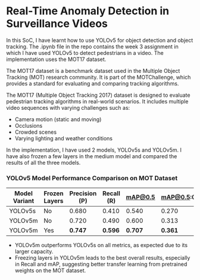 # Real-Time Anomaly Detection in Surveillance Videos

In this SoC, I have learnt how to use YOLOv5 for object detection and object tracking. The .ipynb file in the repo contains the week 3 assignment in which I have used YOLOv5 to detect pedestrians in a video. The implementation uses the MOT17 dataset.

The MOT17 dataset is a benchmark dataset used in the Multiple Object Tracking (MOT) research community. It is part of the MOTChallenge, which provides a standard for evaluating and comparing tracking algorithms.

The MOT17 (Multiple Object Tracking 2017) dataset is designed to evaluate pedestrian tracking algorithms in real-world scenarios. It includes multiple video sequences with varying challenges such as:

*   Camera motion (static and moving)
*   Occlusions
*   Crowded scenes
*   Varying lighting and weather conditions

In the implementation, I have used 2 models, YOLOv5s and YOLOv5m. I have also frozen a few layers in the medium model and compared the results of all the three models. 

### YOLOv5 Model Performance Comparison on MOT Dataset

| Model Variant         | Frozen Layers | Precision (P) | Recall (R) | mAP@0.5 | mAP@0.5:0.95 |
|-----------------------|----------------|---------------|------------|---------|--------------|
| YOLOv5s               | No           | 0.680         | 0.410      | 0.540   | 0.270        |
| YOLOv5m               | No           | 0.720         | 0.490      | 0.600   | 0.313        |
| YOLOv5m               | Yes          | **0.747**     | **0.596**  | **0.707** | **0.361**    |


- YOLOv5m outperforms YOLOv5s on all metrics, as expected due to its larger capacity.
- Freezing layers in YOLOv5m leads to the best overall results, especially in Recall and mAP, suggesting better transfer learning from pretrained weights on the MOT dataset.
